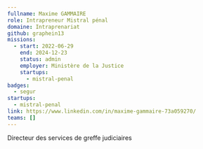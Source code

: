 ```yaml
---
fullname: Maxime GAMMAIRE
role: Intrapreneur Mistral pénal
domaine: Intraprenariat
github: graphein13
missions:
  - start: 2022-06-29
    end: 2024-12-23
    status: admin
    employer: Ministère de la Justice
    startups:
      - mistral-penal
badges:
  - segur
startups:
  - mistral-penal
link: https://www.linkedin.com/in/maxime-gammaire-73a059270/
teams: []
---
```

Directeur des services de greffe judiciaires